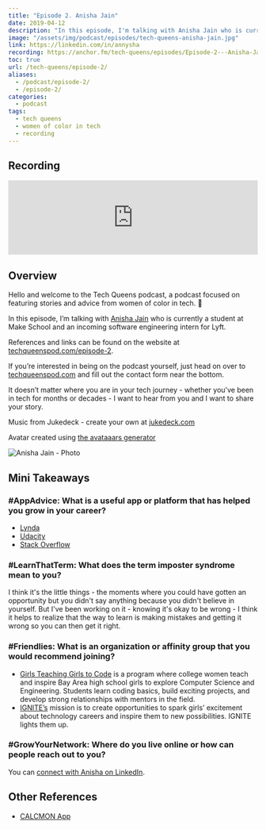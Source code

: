 ```yaml
---
title: "Episode 2. Anisha Jain"
date: 2019-04-12
description: "In this episode, I'm talking with Anisha Jain who is currently a student at Make School and an incoming software engineering intern for Lyft."
image: "/assets/img/podcast/episodes/tech-queens-anisha-jain.jpg"
link: https://linkedin.com/in/annysha
recording: https://anchor.fm/tech-queens/episodes/Episode-2---Anisha-Jain-e3n5ur
toc: true
url: /tech-queens/episode-2/
aliases:
  - /podcast/episode-2/
  - /episode-2/
categories:
  - podcast
tags:
  - tech queens
  - women of color in tech
  - recording
---
```


## Recording

<iframe loading="lazy" src="https://anchor.fm/tech-queens/embed/episodes/Episode-2---Anisha-Jain-e3n5ur" frameborder="0" scrolling="no" class="u-margin-top--1-sm" width="100%" height="auto"></iframe>

## Overview

Hello and welcome to the Tech Queens podcast, a podcast focused on featuring stories and advice from women of color in tech. 👑

In this episode, I’m talking with [Anisha Jain](https://www.linkedin.com/in/annysha/) who is currently a student at Make School and an incoming software engineering intern for Lyft.

References and links can be found on the website at [techqueenspod.com/episode-2](https://techqueenspod.com/episode-2).

If you’re interested in being on the podcast yourself, just head on over to [techqueenspod.com](https://techqueenspod.com) and fill out the contact form near the bottom.

It doesn’t matter where you are in your tech journey - whether you've been in tech for months or decades - I want to hear from you and I want to share your story.

Music from Jukedeck - create your own at [jukedeck.com](https://jukedeck.com)

Avatar created using [the avataaars generator](https://getavataaars.com/)

![Anisha Jain - Photo](https://i.imgur.com/koZBEyW.png)

## Mini Takeaways

### **#AppAdvice**: What is a useful app or platform that has helped you grow in your career?

- [Lynda](https://www.lynda.com/)
- [Udacity](https://www.udacity.com/)
- [Stack Overflow](https://stackoverflow.com/)

### **#LearnThatTerm**: What does the term imposter syndrome mean to you?

I think it's the little things - the moments where you could have gotten an opportunity but you didn't say anything because you didn't believe in yourself. But I've been working on it - knowing it's okay to be wrong - I think it helps to realize that the way to learn is making mistakes and getting it wrong so you can then get it right.

### **#Friendlies**: What is an organization or affinity group that you would recommend joining?

- [Girls Teaching Girls to Code](https://girlsteachinggirlstocode.org/index.html) is a program where college women teach and inspire Bay Area high school girls to explore Computer Science and Engineering. Students learn coding basics, build exciting projects, and develop strong relationships with mentors in the field.
- [IGNITE’s](https://www.igniteworldwide.org/) mission is to create opportunities to spark girls’ excitement about technology careers and inspire them to new possibilities. IGNITE lights them up.

### **#GrowYourNetwork**: Where do you live online or how can people reach out to you?

You can [connect with Anisha on LinkedIn](https://linkedin.com/in/annysha).

## Other References

- [CALCMON App](https://bit.ly/calc-mon)
